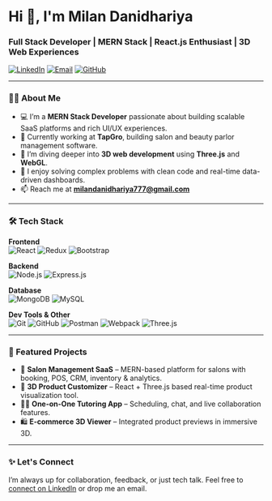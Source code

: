 # Hi 👋, I'm Milan Danidhariya
### Full Stack Developer | MERN Stack | React.js Enthusiast | 3D Web Experiences

[![LinkedIn](https://img.shields.io/badge/LinkedIn-blue?logo=linkedin&logoColor=white)](https://www.linkedin.com/in/MilanDanidhariya)
[![Email](https://img.shields.io/badge/Email-D14836?logo=gmail&logoColor=white)](mailto:milandanidhariya777@gmail.com)
[![GitHub](https://img.shields.io/github/followers/MilanDanidhariya?label=Follow&style=social)](https://github.com/MilanDanidhariya)

---

### 👨‍💻 About Me

- 💻 I’m a **MERN Stack Developer** passionate about building scalable SaaS platforms and rich UI/UX experiences.
- 🔭 Currently working at **TapGro**, building salon and beauty parlor management software.
- 🌱 I’m diving deeper into **3D web development** using **Three.js** and **WebGL**.
- 🧠 I enjoy solving complex problems with clean code and real-time data-driven dashboards.
- 📫 Reach me at **milandanidhariya777@gmail.com**

---

### 🛠️ Tech Stack

**Frontend**  
![React](https://img.shields.io/badge/-React-black?logo=react)
![Redux](https://img.shields.io/badge/-Redux-764ABC?logo=redux&logoColor=white)
![Bootstrap](https://img.shields.io/badge/-Bootstrap-563D7C?logo=bootstrap&logoColor=white)

**Backend**  
![Node.js](https://img.shields.io/badge/-Node.js-black?logo=node.js)
![Express.js](https://img.shields.io/badge/-Express.js-black?logo=express&logoColor=white)

**Database**  
![MongoDB](https://img.shields.io/badge/-MongoDB-4ea94b?logo=mongodb&logoColor=white)
![MySQL](https://img.shields.io/badge/-MySQL-black?logo=mysql)

**Dev Tools & Other**  
![Git](https://img.shields.io/badge/-Git-black?logo=git)
![GitHub](https://img.shields.io/badge/-GitHub-181717?logo=github)
![Postman](https://img.shields.io/badge/-Postman-black?logo=postman)
![Webpack](https://img.shields.io/badge/-Webpack-8DD6F9?logo=webpack&logoColor=black)
![Three.js](https://img.shields.io/badge/-Three.js-black?logo=three.js)

---

### 📌 Featured Projects

- 🚀 **Salon Management SaaS** – MERN-based platform for salons with booking, POS, CRM, inventory & analytics.  
- 🎨 **3D Product Customizer** – React + Three.js based real-time product visualization tool.  
- 🧑‍🏫 **One-on-One Tutoring App** – Scheduling, chat, and live collaboration features.  
- 🛍️ **E-commerce 3D Viewer** – Integrated product previews in immersive 3D.  

---

### ✨ Let's Connect

I’m always up for collaboration, feedback, or just tech talk. Feel free to [connect on LinkedIn](https://www.linkedin.com/in/MilanDanidhariya) or drop me an email.
